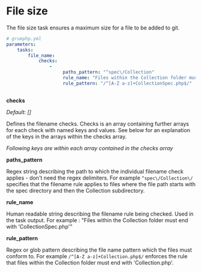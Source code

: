 # File size

The file size task ensures a maximum size for a file to be added to git.

```yaml
# grumphp.yml
parameters:
    tasks:
        file_name:
            checks:
                -
                     paths_pattern: "^spec\/Collection"
                     rule_name: "Files within the Collection folder must end with 'CollectionSpec.php'"
                     rule_pattern: "/^[A-Z a-z]+CollectionSpec.php$/"
                      
```

**checks**

*Default: []*

Defines the filename checks. Checks is an array containing further arrays for each check with named keys and values. See below for an explanation of the keys in the arrays within the checks array.

*Following keys are within each array contained in the checks array*

**paths_pattern**

Regex string describing the path to which the individual filename check applies - don't need the regex delimiters. For example `^spec\/Collection\/` specifies that the filename rule applies to files where the file path starts with the spec directory and then the Collection subdirectory.

**rule_name**

Human readable string describing the filename rule being checked. Used in the task output. For example : "Files within the Collection folder must end with 'CollectionSpec.php'"

**rule_pattern**

Regex or glob pattern describing the file name pattern which the files must conform to. For example `/^[A-Z a-z]+Collection.php$/` enforces the rule that files within the Collection folder must end with 'Collection.php'.
